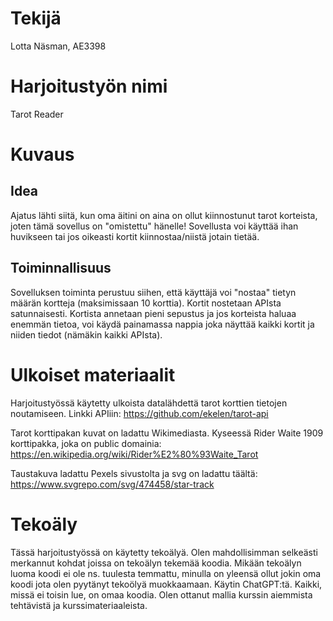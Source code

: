 # Tekijä

Lotta Näsman, AE3398

# Harjoitustyön nimi

Tarot Reader

# Kuvaus

## Idea

Ajatus lähti siitä, kun oma äitini on aina on ollut kiinnostunut tarot korteista, joten tämä sovellus on "omistettu" hänelle! Sovellusta voi käyttää ihan huvikseen tai jos oikeasti kortit kiinnostaa/niistä jotain tietää.

## Toiminnallisuus

Sovelluksen toiminta perustuu siihen, että käyttäjä voi "nostaa" tietyn määrän kortteja (maksimissaan 10 korttia). Kortit nostetaan APIsta satunnaisesti. Kortista annetaan pieni sepustus ja jos korteista haluaa enemmän tietoa, voi käydä painamassa nappia joka näyttää kaikki kortit ja niiden tiedot (nämäkin kaikki APIsta).

# Ulkoiset materiaalit

Harjoitustyössä käytetty ulkoista datalähdettä tarot korttien tietojen noutamiseen. Linkki APIiin: https://github.com/ekelen/tarot-api

Tarot korttipakan kuvat on ladattu Wikimediasta. Kyseessä Rider Waite 1909 korttipakka, joka on public domainia: https://en.wikipedia.org/wiki/Rider%E2%80%93Waite_Tarot

Taustakuva ladattu Pexels sivustolta ja svg on ladattu täältä: https://www.svgrepo.com/svg/474458/star-track

# Tekoäly

Tässä harjoitustyössä on käytetty tekoälyä. Olen mahdollisimman selkeästi merkannut kohdat joissa on tekoälyn tekemää koodia. Mikään tekoälyn luoma koodi ei ole ns. tuulesta temmattu, minulla on yleensä ollut jokin oma koodi jota olen pyytänyt tekoölyä muokkaamaan. Käytin ChatGPT:tä. Kaikki, missä ei toisin lue, on omaa koodia. Olen ottanut mallia kurssin aiemmista tehtävistä ja kurssimateriaaleista. 
